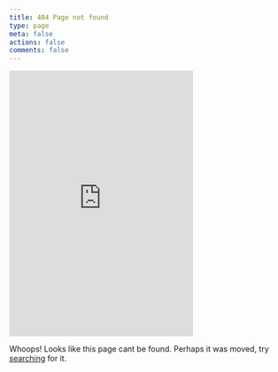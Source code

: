 ```yaml
---
title: 404 Page not found
type: page
meta: false
actions: false
comments: false
---
```


<iframe src="https://giphy.com/embed/VwoJkTfZAUBSU" width="332" height="480" frameBorder="0" class="giphy-embed" allowFullScreen></iframe>

Whoops! Looks like this page cant be found. Perhaps it was moved, try <a href="#search" class="open-algolia-search">searching</a> for it.
